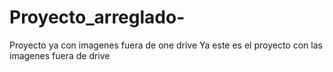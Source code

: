 # Proyecto_arreglado-
Proyecto ya con imagenes fuera de one drive 
Ya este es el proyecto con las imagenes fuera de drive 
